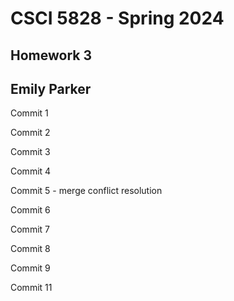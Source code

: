 # CSCI 5828 - Spring 2024
## Homework 3
## Emily Parker

Commit 1

Commit 2

Commit 3

Commit 4

Commit 5 - merge conflict resolution

Commit 6

Commit 7

Commit 8

Commit 9

Commit 11
